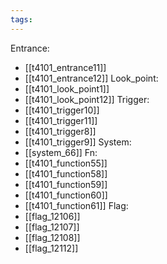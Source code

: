 ```yaml
---
tags:
---
```

Entrance:
- [[t4101_entrance11]]
- [[t4101_entrance12]]
Look_point:
- [[t4101_look_point1]]
- [[t4101_look_point12]]
Trigger:
- [[t4101_trigger10]]
- [[t4101_trigger11]]
- [[t4101_trigger8]]
- [[t4101_trigger9]]
System:
- [[system_66]]
Fn:
- [[t4101_function55]]
- [[t4101_function58]]
- [[t4101_function59]]
- [[t4101_function60]]
- [[t4101_function61]]
Flag:
- [[flag_12106]]
- [[flag_12107]]
- [[flag_12108]]
- [[flag_12112]]
